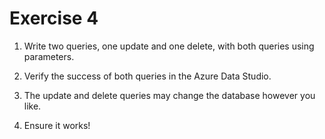 # Exercise 4


1. Write two queries, one update and one delete, with both queries using parameters.

2. Verify the success of both queries in the Azure Data Studio.

3. The update and delete queries may change the database however you like.

4. Ensure it works!